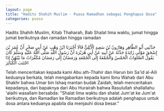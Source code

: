 ```yaml
---
layout: page
title: "Hadits Shahih Muslim - Puasa Ramadhan sebagai Penghapus Dosa"
categories: puasa
---
```


Hadits Shahih Muslim, Kitab Thaharah, Bab Shalat lima waktu, jumat hingga jumat berikutnya dan ramadan hingga ramadan

<p class="arab">
حَدَّثَنِي أَبُو الطَّاهِرِ وَهَارُونُ بْنُ سَعِيدٍ الْأَيْلِيُّ قَالَا أَخْبَرَنَا ابْنُ وَهْبٍ عَنْ أَبِي صَخْرٍ أَنَّ عُمَرَ بْنَ إِسْحَقَ مَوْلَى زَائِدَةَ حَدَّثَهُ عَنْ أَبِيهِ عَنْ أَبِي هُرَيْرَةَ أَنَّ رَسُولَ اللَّهِ صَلَّى اللَّهُ عَلَيْهِ وَسَلَّمَ كَانَ يَقُولُ الصَّلَوَاتُ الْخَمْسُ وَالْجُمْعَةُ إِلَى الْجُمْعَةِ وَرَمَضَانُ إِلَى رَمَضَانَ مُكَفِّرَاتٌ مَا بَيْنَهُنَّ إِذَا اجْتَنَبَ الْكَبَائِرَ
</p>

Telah menceritakan kepada kami Abu ath-Thahir dan Harun bin Sa'id al-Aili keduanya berkata, telah mengabarkan kepada kami Ibnu Wahab dari Abu Shakhr bahwa Umar bin Ishaq mantan budak Zaidah, telah menceritakan kepadanya, dari bapaknya dari Abu Hurairah bahwa Rasulullah shallallahu 'alaihi wasallam bersabda: "Shalat lima waktu dan shalat Jum'at ke Jum'at berikutnya, dan Ramadlan ke Ramadlan berikutnya adalah penghapus untuk dosa antara keduanya apabila dia menjauhi dosa besar."